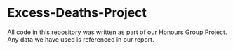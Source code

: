 # Excess-Deaths-Project
All code in this repository was written as part of our Honours Group Project. 
Any data we have used is referenced in our report.

